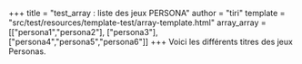 +++
title = "test_array : liste des jeux PERSONA"
author = "tiri"
template = "src/test/resources/template-test/array-template.html"
array_array = [["persona1","persona2"], ["persona3"], ["persona4","persona5","persona6"]]
+++
Voici les différents titres des jeux Personas.